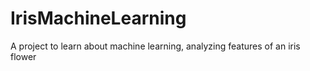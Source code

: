 # IrisMachineLearning
A project to learn about machine learning, analyzing features of an iris flower
